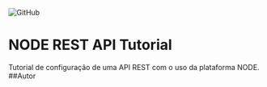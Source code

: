 ![GitHub](https://img.shields.io/github/license/MaClara23/node-rest?style=for-the-badge)
# NODE REST API Tutorial 
Tutorial de configuração de uma API REST com o uso da plataforma NODE.
##Autor
